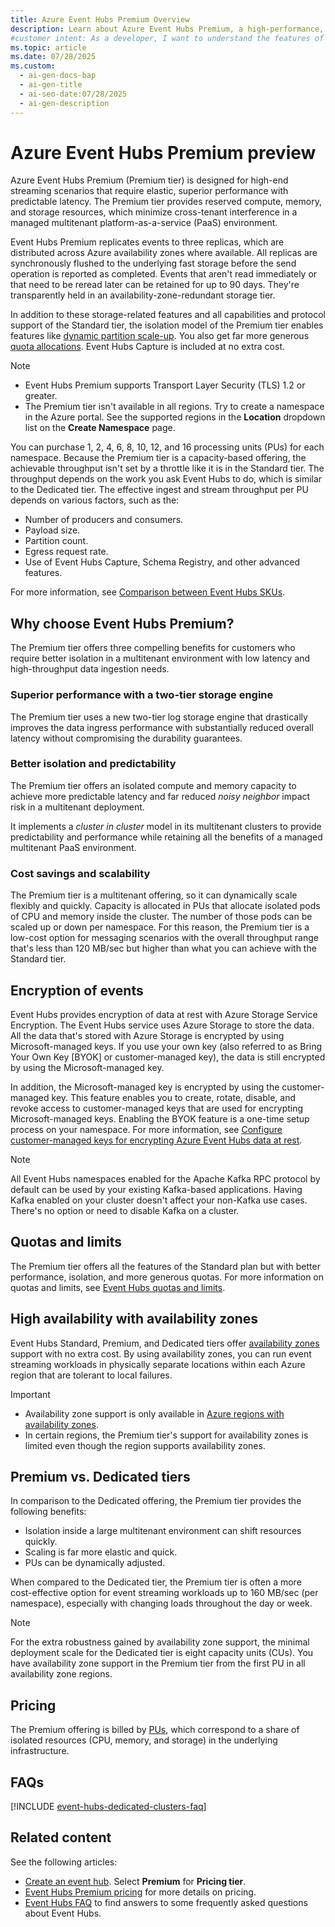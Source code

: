 ```yaml
---
title: Azure Event Hubs Premium Overview
description: Learn about Azure Event Hubs Premium, a high-performance, multitenant PaaS solution for low-latency, high-throughput streaming with predictable performance.
#customer intent: As a developer, I want to understand the features of Azure Event Hubs Premium so that I can determine if it meets my high-performance streaming needs.  
ms.topic: article
ms.date: 07/28/2025
ms.custom:
  - ai-gen-docs-bap
  - ai-gen-title
  - ai-seo-date:07/28/2025
  - ai-gen-description
---
```


# Azure Event Hubs Premium preview

Azure Event Hubs Premium (Premium tier) is designed for high-end streaming scenarios that require elastic, superior performance with predictable latency. The Premium tier provides reserved compute, memory, and storage resources, which minimize cross-tenant interference in a managed multitenant platform-as-a-service (PaaS) environment.

Event Hubs Premium replicates events to three replicas, which are distributed across Azure availability zones where available. All replicas are synchronously flushed to the underlying fast storage before the send operation is reported as completed. Events that aren't read immediately or that need to be reread later can be retained for up to 90 days. They're transparently held in an availability-zone-redundant storage tier.

In addition to these storage-related features and all capabilities and protocol support of the Standard tier, the isolation model of the Premium tier enables features like [dynamic partition scale-up](dynamically-add-partitions.md). You also get far more generous [quota allocations](event-hubs-quotas.md). Event Hubs Capture is included at no extra cost.

> [!NOTE]
> - Event Hubs Premium supports Transport Layer Security (TLS) 1.2 or greater.
> - The Premium tier isn't available in all regions. Try to create a namespace in the Azure portal. See the supported regions in the **Location** dropdown list on the **Create Namespace** page.

You can purchase 1, 2, 4, 6, 8, 10, 12, and 16 processing units (PUs) for each namespace. Because the Premium tier is a capacity-based offering, the achievable throughput isn't set by a throttle like it is in the Standard tier. The throughput depends on the work you ask Event Hubs to do, which is similar to the Dedicated tier. The effective ingest and stream throughput per PU depends on various factors, such as the:

* Number of producers and consumers.
* Payload size.
* Partition count.
* Egress request rate.
* Use of Event Hubs Capture, Schema Registry, and other advanced features.

For more information, see [Comparison between Event Hubs SKUs](event-hubs-quotas.md).

## Why choose Event Hubs Premium?

The Premium tier offers three compelling benefits for customers who require better isolation in a multitenant environment with low latency and high-throughput data ingestion needs.

### Superior performance with a two-tier storage engine

The Premium tier uses a new two-tier log storage engine that drastically improves the data ingress performance with substantially reduced overall latency without compromising the durability guarantees.

### Better isolation and predictability

The Premium tier offers an isolated compute and memory capacity to achieve more predictable latency and far reduced *noisy neighbor* impact risk in a multitenant deployment.

It implements a *cluster in cluster* model in its multitenant clusters to provide predictability and performance while retaining all the benefits of a managed multitenant PaaS environment.

### Cost savings and scalability

The Premium tier is a multitenant offering, so it can dynamically scale flexibly and quickly. Capacity is allocated in PUs that allocate isolated pods of CPU and memory inside the cluster. The number of those pods can be scaled up or down per namespace. For this reason, the Premium tier is a low-cost option for messaging scenarios with the overall throughput range that's less than 120 MB/sec but higher than what you can achieve with the Standard tier.

## Encryption of events

Event Hubs provides encryption of data at rest with Azure Storage Service Encryption. The Event Hubs service uses Azure Storage to store the data. All the data that's stored with Azure Storage is encrypted by using Microsoft-managed keys. If you use your own key (also referred to as Bring Your Own Key [BYOK] or customer-managed key), the data is still encrypted by using the Microsoft-managed key.

In addition, the Microsoft-managed key is encrypted by using the customer-managed key. This feature enables you to create, rotate, disable, and revoke access to customer-managed keys that are used for encrypting Microsoft-managed keys. Enabling the BYOK feature is a one-time setup process on your namespace. For more information, see [Configure customer-managed keys for encrypting Azure Event Hubs data at rest](configure-customer-managed-key.md).

> [!NOTE]
> All Event Hubs namespaces enabled for the Apache Kafka RPC protocol by default can be used by your existing Kafka-based applications. Having Kafka enabled on your cluster doesn't affect your non-Kafka use cases. There's no option or need to disable Kafka on a cluster.

## Quotas and limits

The Premium tier offers all the features of the Standard plan but with better performance, isolation, and more generous quotas. For more information on quotas and limits, see [Event Hubs quotas and limits](event-hubs-quotas.md).

## High availability with availability zones

Event Hubs Standard, Premium, and Dedicated tiers offer [availability zones](../reliability/availability-zones-service-support.md) support with no extra cost. By using availability zones, you can run event streaming workloads in physically separate locations within each Azure region that are tolerant to local failures.

> [!IMPORTANT]
> - Availability zone support is only available in [Azure regions with availability zones](../reliability/availability-zones-region-support.md).
> - In certain regions, the Premium tier's support for availability zones is limited even though the region supports availability zones.

## Premium vs. Dedicated tiers

In comparison to the Dedicated offering, the Premium tier provides the following benefits:

- Isolation inside a large multitenant environment can shift resources quickly.
- Scaling is far more elastic and quick.
- PUs can be dynamically adjusted.

When compared to the Dedicated tier, the Premium tier is often a more cost-effective option for event streaming workloads up to 160 MB/sec (per namespace), especially with changing loads throughout the day or week.

> [!NOTE]
> For the extra robustness gained by availability zone support, the minimal deployment scale for the Dedicated tier is eight capacity units (CUs). You have availability zone support in the Premium tier from the first PU in all availability zone regions.

## Pricing

The Premium offering is billed by [PUs](event-hubs-scalability.md#processing-units), which correspond to a share of isolated resources (CPU, memory, and storage) in the underlying infrastructure.

## FAQs

[!INCLUDE [event-hubs-dedicated-clusters-faq](./includes/event-hubs-premium-faq.md)]

## Related content

See the following articles:

- [Create an event hub](event-hubs-create.md). Select **Premium** for **Pricing tier**.
- [Event Hubs Premium pricing](https://azure.microsoft.com/pricing/details/event-hubs/) for more details on pricing.
- [Event Hubs FAQ](event-hubs-faq.yml) to find answers to some frequently asked questions about Event Hubs.
